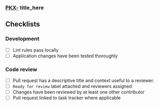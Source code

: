 ### [PKX-](https://edlyio.atlassian.net/browse/PKX-) title_here

## Checklists

### Development

- [ ] Lint rules pass locally
- [ ] Application changes have been tested thoroughly

### Code review 

- [ ] Pull request has a descriptive title and context useful to a reviewer.
- [ ] `Ready for review` label attached and reviewers assigned
- [ ] Changes have been reviewed by at least one other contributor
- [ ] Pull request linked to task tracker where applicable